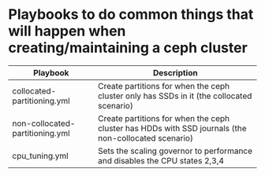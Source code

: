 # Playbooks to do common things that will happen when creating/maintaining a ceph cluster


| Playbook                        | Description |
| --------------------------------|-------------| 
| collocated-partitioning.yml     | Create partitions for when the ceph cluster only has SSDs in it (the collocated scenario)|
| non-collocated-partitioning.yml | Create partitions for when the ceph cluster has HDDs with SSD journals (the non-collocated scenario) |
| cpu_tuning.yml                  | Sets the scaling governor to performance and disables the CPU states 2,3,4|
